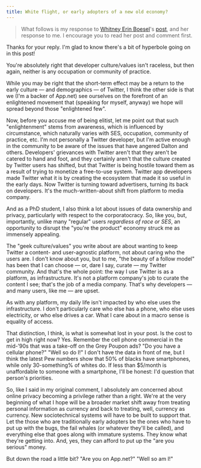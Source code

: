 ```yaml
---
title: White flight, or early adopters of a new old economy?
---
```


> What follows is my response to [Whitney Erin Boesel](https://twitter.com/phenatypical)'s [post](http://thesocietypages.org/cyborgology/2012/08/09/race-class-app-net-the-beginning-of-white-flight-from-facebook-twitter/), and her response to me. I encourage you to read her post and comment first.

Thanks for your reply. I'm glad to know there's a bit of hyperbole going on in this post!

You're absolutely right that developer culture/values isn't raceless, but then again, neither is any occupation or community of practice.

While you may be right that the short-term effect may be a return to the early culture — and demographics — of Twitter, I think the other side is that we (I'm a backer of App.net) see ourselves on the forefront of an enlightened movement that (speaking for myself, anyway) we hope will spread beyond those "enlightened few".

Now, before you accuse me of being elitist, let me point out that such "enlightenment" stems from awareness, which is influenced by circumstance, which naturally varies with SES, occupation, community of practice, etc. I'm not personally a Twitter developer, but I'm active enough in the community to be aware of the issues that have angered Dalton and others. Developers' grievances with Twitter aren't that they aren't be catered to hand and foot, and they certainly aren't that the culture created by Twitter users has shifted, but that Twitter is being hostile toward them as a result of trying to monetize a free-to-use system. Twitter app developers made Twitter what it is by creating the ecosystem that made it so useful in the early days. Now Twitter is turning toward advertisers, turning its back on developers. It's the much-written-about shift from platform to media company.

And as a PhD student, I also think a lot about issues of data ownership and privacy, particularly with respect to the corporatocracy. So, like you, but, importantly, unlike many "regular" users *regardless of race or SES*, an opportunity to disrupt the "you're the product" economy struck me as immensely appealing.

The "geek culture/values" you write about are about wanting to keep Twitter a content- and user-agnostic platform, not about caring who the users are. I don't know about you, but to me, "the beauty of a follow model" has been that I can choose — or, dare I say, curate — my Twitter community. And that's the whole point: the way I use Twitter is as a platform, as infrastructure. It's not a platform company's job to curate the content I see; that's the job of a media company. That's why developers — and many users, like me — are upset.

As with any platform, my daily life isn't impacted by who else uses the infrastructure. I don't particularly care who else has a phone, who else uses electricity, or who else drives a car. What I care about in a macro sense is equality of access.

That distinction, I think, is what is somewhat lost in your post. Is the cost to get in high right now? Yes. Remember the cell phone commercial in the mid-’90s that was a take-off on the Grey Poupon ads? "Do you have a cellular phone?" "Well so do I!" I don't have the data in front of me, but I think the latest Pew numbers show that 50% of blacks have smartphones, while only 30-something% of whites do. If less than $5/month is unaffordable to someone with a smartphone, I'll be honest: I'd question that person's priorities.

So, like I said in my original comment, I absolutely am concerned about online privacy becoming a privilege rather than a right. We're at the very beginning of what I hope will be a broader market shift away from treating personal information as currency and back to treating, well, currency as currency. New sociotechnical systems will have to be built to support that. Let the those who are traditionally early adopters be the ones who have to put up with the bugs, the fail whales (or whatever they'll be called), and everything else that goes along with immature systems. They know what they're getting into. And, yes, they can afford to put up the "are you serious" money.

But down the road a little bit? "Are you on App.net?" "Well so am I!"